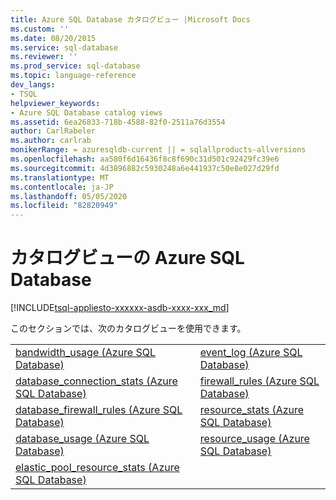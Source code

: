 ```yaml
---
title: Azure SQL Database カタログビュー |Microsoft Docs
ms.custom: ''
ms.date: 08/20/2015
ms.service: sql-database
ms.reviewer: ''
ms.prod_service: sql-database
ms.topic: language-reference
dev_langs:
- TSQL
helpviewer_keywords:
- Azure SQL Database catalog views
ms.assetid: 6ea26833-718b-4588-82f0-2511a76d3554
author: CarlRabeler
ms.author: carlrab
monikerRange: = azuresqldb-current || = sqlallproducts-allversions
ms.openlocfilehash: aa580f6d16436f8c8f690c31d501c92429fc39e6
ms.sourcegitcommit: 4d3896882c5930248a6e441937c50e8e027d29fd
ms.translationtype: MT
ms.contentlocale: ja-JP
ms.lasthandoff: 05/05/2020
ms.locfileid: "82820949"
---
```

# <a name="azure-sql-database-catalog-views"></a>カタログビューの Azure SQL Database
[!INCLUDE[tsql-appliesto-xxxxxx-asdb-xxxx-xxx_md](../../includes/tsql-appliesto-xxxxxx-asdb-xxxx-xxx-md.md)]

  このセクションでは、次のカタログビューを使用できます。  
  
|||  
|-|-|  
|[bandwidth_usage &#40;Azure SQL Database&#41;](../../relational-databases/system-catalog-views/sys-bandwidth-usage-azure-sql-database.md)|[event_log &#40;Azure SQL Database&#41;](../../relational-databases/system-catalog-views/sys-event-log-azure-sql-database.md)|  
|[database_connection_stats &#40;Azure SQL Database&#41;](../../relational-databases/system-catalog-views/sys-database-connection-stats-azure-sql-database.md)|[firewall_rules &#40;Azure SQL Database&#41;](../../relational-databases/system-catalog-views/sys-firewall-rules-azure-sql-database.md)|  
|[database_firewall_rules &#40;Azure SQL Database&#41;](../../relational-databases/system-catalog-views/sys-database-firewall-rules-azure-sql-database.md)|[resource_stats &#40;Azure SQL Database&#41;](../../relational-databases/system-catalog-views/sys-resource-stats-azure-sql-database.md)|  
|[database_usage &#40;Azure SQL Database&#41;](../../relational-databases/system-catalog-views/sys-database-usage-azure-sql-database.md)|[resource_usage &#40;Azure SQL Database&#41;](../../relational-databases/system-catalog-views/sys-resource-usage-azure-sql-database.md)|  
|[elastic_pool_resource_stats &#40;Azure SQL Database&#41;](../../relational-databases/system-catalog-views/sys-elastic-pool-resource-stats-azure-sql-database.md)| |  
  
  

